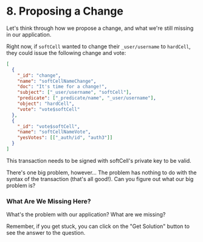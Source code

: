 # 8. Proposing a Change

Let's think through how we propose a change, and what we're still missing in our application.

Right now, if `softCell` wanted to change their `_user/username` to `hardCell`, they could issue the following change and vote:

```json
[
  {
    "_id": "change",
    "name": "softCellNameChange",
    "doc": "It's time for a change!",
    "subject": ["_user/username", "softCell"],
    "predicate": ["_predicate/name", "_user/username"],
    "object": "hardCell",
    "vote": "vote$softCell"
  },
  {
    "_id": "vote$softCell",
    "name": "softCellNameVote",
    "yesVotes": [["_auth/id", "auth3"]]
  }
]
```

This transaction needs to be signed with softCell's private key to be valid.

There's one big problem, however... The problem has nothing to do with the syntax of the transaction (that's all good!). Can you figure out what our big problem is?

<div class="challenge">
<h3>What Are We Missing Here?</h3>

<p>What's the problem with our application? What are we missing?</p>

<p>Remember, if you get stuck, you can click on the "Get Solution" button to see the answer to the question.</p>
</div>
